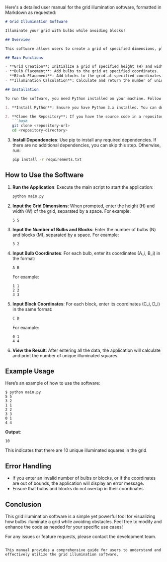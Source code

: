 Here's a detailed user manual for the grid illumination software, formatted in Markdown as requested:

```markdown
# Grid Illumination Software

Illuminate your grid with bulbs while avoiding blocks!

## Overview

This software allows users to create a grid of specified dimensions, place bulbs and blocks on it, and calculate the number of illuminated squares. Bulbs illuminate squares in all four directions until they encounter a block or the edge of the grid.

## Main Functions

- **Grid Creation**: Initialize a grid of specified height (H) and width (W).
- **Bulb Placement**: Add bulbs to the grid at specified coordinates.
- **Block Placement**: Add blocks to the grid at specified coordinates.
- **Illumination Calculation**: Calculate and return the number of unique illuminated squares.

## Installation

To run the software, you need Python installed on your machine. Follow these steps to set up the environment:

1. **Install Python**: Ensure you have Python 3.x installed. You can download it from [python.org](https://www.python.org/downloads/).

2. **Clone the Repository**: If you have the source code in a repository, clone it using:
   ```bash
   git clone <repository-url>
   cd <repository-directory>
   ```

3. **Install Dependencies**: Use pip to install any required dependencies. If there are no additional dependencies, you can skip this step. Otherwise, run:
   ```bash
   pip install -r requirements.txt
   ```

## How to Use the Software

1. **Run the Application**: Execute the main script to start the application:
   ```bash
   python main.py
   ```

2. **Input the Grid Dimensions**: When prompted, enter the height (H) and width (W) of the grid, separated by a space. For example:
   ```
   5 5
   ```

3. **Input the Number of Bulbs and Blocks**: Enter the number of bulbs (N) and blocks (M), separated by a space. For example:
   ```
   3 2
   ```

4. **Input Bulb Coordinates**: For each bulb, enter its coordinates (A_i, B_i) in the format:
   ```
   A B
   ```
   For example:
   ```
   1 1
   2 2
   3 3
   ```

5. **Input Block Coordinates**: For each block, enter its coordinates (C_i, D_i) in the same format:
   ```
   C D
   ```
   For example:
   ```
   0 1
   4 4
   ```

6. **View the Result**: After entering all the data, the application will calculate and print the number of unique illuminated squares.

## Example Usage

Here’s an example of how to use the software:

```plaintext
$ python main.py
5 5
3 2
1 1
2 2
3 3
0 1
4 4
```

**Output**:
```plaintext
10
```

This indicates that there are 10 unique illuminated squares in the grid.

## Error Handling

- If you enter an invalid number of bulbs or blocks, or if the coordinates are out of bounds, the application will display an error message.
- Ensure that bulbs and blocks do not overlap in their coordinates.

## Conclusion

This grid illumination software is a simple yet powerful tool for visualizing how bulbs illuminate a grid while avoiding obstacles. Feel free to modify and enhance the code as needed for your specific use cases!

For any issues or feature requests, please contact the development team.
```

This manual provides a comprehensive guide for users to understand and effectively utilize the grid illumination software.